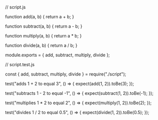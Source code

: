 // script.js

function add(a, b) {
    return a + b;
}

function subtract(a, b) {
    return a - b;
}

function multiply(a, b) {
    return a * b;
}

function divide(a, b) {
    return a / b;
}

module.exports = { add, subtract, multiply, divide };

// script.test.js

const { add, subtract, multiply, divide } = require("./script");

test("adds 1 + 2 to equal 3", () => {
    expect(add(1, 2)).toBe(3);
});

test("subtracts 1 - 2 to equal -1", () => {
    expect(subtract(1, 2)).toBe(-1);
});

test("multiplies 1 * 2 to equal 2", () => {
    expect(multiply(1, 2)).toBe(2);
});

test("divides 1 / 2 to equal 0.5", () => {
    expect(divide(1, 2)).toBe(0.5);
});